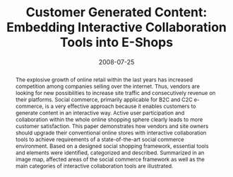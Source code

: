 ---
abstract: The explosive growth of online retail within the last years has increased
  competition among companies selling over the internet. Thus, vendors are looking
  for new possibilities to increase site traffic and consecutively revenue on their
  platforms. Social commerce, primarily applicable for B2C and C2C e-commerce, is
  a very effective approach because it enables customers to generate content in an
  interactive way. Active user participation and collaboration within the whole online
  shopping sphere clearly leads to more customer satisfaction. This paper demonstrates
  how vendors and site owners should upgrade their conventional online stores with
  interactive collaboration tools to achieve requirements of a state-of-the-art social
  commerce environment. Based on a designed social shopping framework, essential tools
  and elements were identified, categorized and described. Summarized in an image
  map, affected areas of the social commerce framework as well as the main categories
  of interactive collaboration tools are illustrated.
authors:
- Peter Leitner
- Thomas Grechenig
date: '2008-07-25'
featured: false
links:
- name: Publik
  url: https://publik.tuwien.ac.at/showentry.php?ID=171815&lang=2
publication: 'Talk: IADIS International Conference E-Commerce 2008, Amsterdam, Netherlands;
  07-25-2008 - 07-27-2008; in: "Proceedings of the IADIS International Conference
  E-Commerce 2008", IADIS Press, (2008), ISBN: 978-972-8924-66-9; 271 - 274'
publication_types:
- '1'
publishDate: '2008-07-25'
title: 'Customer Generated Content: Embedding Interactive Collaboration Tools into
  E-Shops'
url_pdf: ''
---